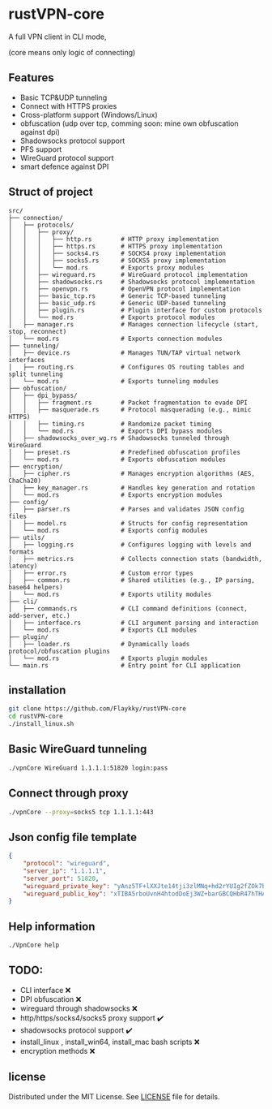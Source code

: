 # rustVPN-core

A full VPN client in CLI mode, 

(core means only logic of connecting)

## Features
- Basic TCP&UDP tunneling
- Connect with HTTPS proxies
- Cross-platform support (Windows/Linux)
- obfuscation (udp over tcp, comming soon: mine own obfuscation against dpi)
- Shadowsocks protocol support
- PFS support
- WireGuard protocol support
- smart defence against DPI

## Struct of project
```text
src/
├── connection/
│   ├── protocols/
│   │   ├── proxy/
│   │   │   ├── http.rs        # HTTP proxy implementation
│   │   │   ├── https.rs       # HTTPS proxy implementation
│   │   │   ├── socks4.rs      # SOCKS4 proxy implementation
│   │   │   ├── socks5.rs      # SOCKS5 proxy implementation
│   │   │   └── mod.rs         # Exports proxy modules
│   │   ├── wireguard.rs       # WireGuard protocol implementation
│   │   ├── shadowsocks.rs     # Shadowsocks protocol implementation
│   │   ├── openvpn.rs         # OpenVPN protocol implementation
│   │   ├── basic_tcp.rs       # Generic TCP-based tunneling
│   │   ├── basic_udp.rs       # Generic UDP-based tunneling
│   │   ├── plugin.rs          # Plugin interface for custom protocols
│   │   └── mod.rs             # Exports protocol modules
│   ├── manager.rs             # Manages connection lifecycle (start, stop, reconnect)
│   └── mod.rs                 # Exports connection modules
├── tunneling/
│   ├── device.rs              # Manages TUN/TAP virtual network interfaces
│   ├── routing.rs             # Configures OS routing tables and split tunneling
│   └── mod.rs                 # Exports tunneling modules
├── obfuscation/
│   ├── dpi_bypass/
│   │   ├── fragment.rs        # Packet fragmentation to evade DPI
│   │   ├── masquerade.rs      # Protocol masquerading (e.g., mimic HTTPS)
│   │   ├── timing.rs          # Randomize packet timing
│   │   └── mod.rs             # Exports DPI bypass modules
│   ├── shadowsocks_over_wg.rs # Shadowsocks tunneled through WireGuard
│   ├── preset.rs              # Predefined obfuscation profiles
│   └── mod.rs                 # Exports obfuscation modules
├── encryption/
│   ├── cipher.rs              # Manages encryption algorithms (AES, ChaCha20)
│   ├── key_manager.rs         # Handles key generation and rotation
│   └── mod.rs                 # Exports encryption modules
├── config/
│   ├── parser.rs              # Parses and validates JSON config files
│   ├── model.rs               # Structs for config representation
│   └── mod.rs                 # Exports config modules
├── utils/
│   ├── logging.rs             # Configures logging with levels and formats
│   ├── metrics.rs             # Collects connection stats (bandwidth, latency)
│   ├── error.rs               # Custom error types
│   ├── common.rs              # Shared utilities (e.g., IP parsing, base64 helpers)
│   └── mod.rs                 # Exports utility modules
├── cli/
│   ├── commands.rs            # CLI command definitions (connect, add-server, etc.)
│   ├── interface.rs           # CLI argument parsing and interaction
│   └── mod.rs                 # Exports CLI modules
├── plugin/
│   ├── loader.rs              # Dynamically loads protocol/obfuscation plugins
│   └── mod.rs                 # Exports plugin modules
└── main.rs                    # Entry point for CLI application
```

## installation
```bash
git clone https://github.com/Flaykky/rustVPN-core
cd rustVPN-core
./install_linux.sh
```

## Basic WireGuard tunneling
```bash
./vpnCore WireGuard 1.1.1.1:51820 login:pass
```

## Connect through proxy
```bash
./vpnCore --proxy=socks5 tcp 1.1.1.1:443
```

## Json config file template
```json
{
    "protocol": "wireguard",
    "server_ip": "1.1.1.1",
    "server_port": 51820,
    "wireguard_private_key": "yAnz5TF+lXXJte14tji3zlMNq+hd2rYUIg2fZOk7hKQ=",
    "wireguard_public_key": "xTIBA5rboUvnH4htodDoEj3WZ+barGBCQHbR47hTHA="
}
```

## Help information
```bash
./VpnCore help
```


## TODO:

- CLI interface ❌
- DPI obfuscation ❌
- wireguard through shadowsocks ❌
- http/https/socks4/socks5 proxy support ✔️
- shadowsocks protocol support ✔️
- install_linux , install_win64, install_mac bash scripts ❌
- encryption methods ❌

## license 

Distributed under the MIT License. See [LICENSE](LICENSE) file for details.
